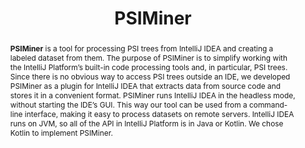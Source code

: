 ---
title: "PSIMiner"
collection: tools
permalink: /tools/psiminer
tag: 'A tool for processing PSI trees from IntelliJ IDEA and creating a labeled dataset from them.'
pdf: 'https://arxiv.org/abs/2103.12778'
paperurl: 'https://doi.org/10.1109/MSR52588.2021.00014'
tool: 'https://github.com/JetBrains-Research/psiminer'
video: 'https://www.youtube.com/watch?v=isgfJL4-9Yg'
abstract: '<p><b>PSIMiner</b> is a tool for processing PSI trees from IntelliJ IDEA and creating a labeled dataset from them. The purpose of PSIMiner is to simplify working with the IntelliJ Platform’s built-in code processing tools and, in particular, PSI trees. Since there is no obvious way to access PSI trees outside an IDE, we developed PSIMiner as a plugin for IntelliJ IDEA that extracts data from source code and stores it in a convenient format. PSIMiner runs IntelliJ IDEA in the headless mode, without starting the IDE’s GUI. This way our tool can be used from a command-line interface, making it easy to process datasets on remote servers. IntelliJ IDEA runs on JVM, so all of the API in IntelliJ Platform is in Java or Kotlin. We chose Kotlin to implement PSIMiner.</p>'
---